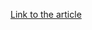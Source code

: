 [Link to the article](https://tavares.re/blog/2022/06/06/hunting-privateloader-pay-per-install-service/)
